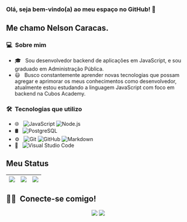 ### Olá, seja bem-vindo(a) ao meu espaço no GitHub!  👋

## Me chamo Nelson Caracas.

### 💻 &nbsp;Sobre mim 

- 🎓 &nbsp; Sou desenvolvedor backend de aplicações em JavaScript, e sou graduado em Administração Pública.
- 😃 &nbsp; Busco constantemente aprender novas tecnologias que possam agregar e aprimorar os meus conhecimentos como desenvolvedor, atualmente estou estudando a linguagem JavaScript com foco em backend na Cubos Academy.


### 🛠 &nbsp;Tecnologias que utilizo

- 🌐 &nbsp;
  ![JavaScript](https://img.shields.io/badge/-JavaScript-333333?style=flat&logo=javascript)
  ![Node.js](https://img.shields.io/badge/-Node.js-333333?style=flat&logo=node.js)
- 🛢 &nbsp;
  ![PostgreSQL](https://img.shields.io/badge/-PostgreSQL-333333?style=flat&logo=postgresql)
- ⚙️ &nbsp;
  ![Git](https://img.shields.io/badge/-Git-333333?style=flat&logo=git)
  ![GitHub](https://img.shields.io/badge/-GitHub-333333?style=flat&logo=github)
  ![Markdown](https://img.shields.io/badge/-Markdown-333333?style=flat&logo=markdown)
- 🔧 &nbsp;
  ![Visual Studio Code](https://img.shields.io/badge/-Visual%20Studio%20Code-333333?style=flat&logo=visual-studio-code&logoColor=007ACC)


## Meu Status

| ![](http://github-profile-summary-cards.vercel.app/api/cards/stats?username=ncaracas&theme=radical) | ![](http://github-profile-summary-cards.vercel.app/api/cards/repos-per-language?username=ncaracas&hide=Html&theme=radical) | ![](http://github-profile-summary-cards.vercel.app/api/cards/most-commit-language?username=ncaracas&theme=radical) |
| :-: | :-: | :-: |

##  🤝🏻 &nbsp;Conecte-se comigo!

<p align="center">
<a href="https://www.linkedin.com/in/ncaracas"><img src="https://img.shields.io/badge/-ncaracas-0077B5?style=flat-square&logo=Linkedin&logoColor=white"/></a>
<a href="mailto:contato.ncaracas@gmail.com"><img src="https://img.shields.io/badge/-contato.ncaracas-D14836?style=flat-square&logo=Gmail&logoColor=white"/></a>

<!--
**cdthomp1/cdthomp1** is a ✨ _special_ ✨ repository because its `README.md` (this file) appears on your GitHub profile.
